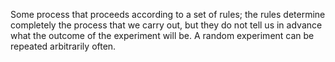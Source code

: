 Some process that proceeds according to a set of rules; the rules
determine completely the process that we carry out, but they do not tell
us in advance what the outcome of the experiment will be. A random
experiment can be repeated arbitrarily often.
